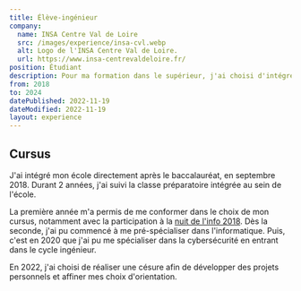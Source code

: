 ```yaml
---
title: Élève-ingénieur
company:
  name: INSA Centre Val de Loire
  src: /images/experience/insa-cvl.webp
  alt: Logo de l'INSA Centre Val de Loire.
  url: https://www.insa-centrevaldeloire.fr/
position: Étudiant
description: Pour ma formation dans le supérieur, j'ai choisi d'intégrer une école en cybersécurité.
from: 2018
to: 2024
datePublished: 2022-11-19
dateModified: 2022-11-19
layout: experience
---
```


## Cursus

J'ai intégré mon école directement après le baccalauréat, en septembre 2018. Durant 2 années, j'ai suivi la classe préparatoire intégrée au sein de l'école.

La première année m'a permis de me conformer dans le choix de mon cursus, notamment avec la participation à la [nuit de l'info 2018](../2.projects/involvment-nuit-de-linfo.md). Dès la seconde, j'ai pu commencé à me pré-spécialiser dans l'informatique. Puis, c'est en 2020 que j'ai pu me spécialiser dans la cybersécurité en entrant dans le cycle ingénieur.

En 2022, j'ai choisi de réaliser une césure afin de développer des projets personnels et affiner mes choix d'orientation.
